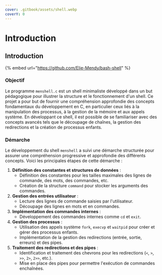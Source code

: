 ```yaml
---
cover: .gitbook/assets/shell.webp
coverY: 0
---
```


# Introduction

## Introduction

{% embed url="https://github.com/Elie-Mendy/bash-shell" %}

### Objectif

Le programme `menshell.c` est un shell minimaliste développé dans un but pédagogique pour illustrer la structure et le fonctionnement d'un shell. Ce projet a pour but de fournir une compréhension approfondie des concepts fondamentaux du développement en C, en particulier ceux liés à la manipulation des processus, à la gestion de la mémoire et aux appels système. En développant ce shell, il est possible de se familiariser avec des concepts avancés tels que le découpage de chaînes, la gestion des redirections et la création de processus enfants.

### Démarche

Le développement du shell `menshell` a suivi une démarche structurée pour assurer une compréhension progressive et approfondie des différents concepts. Voici les principales étapes de cette démarche :

1. **Définition des constantes et structures de données** :
   * Définition des constantes pour les tailles maximales des lignes de commande, des mots, des commandes, etc.
   * Création de la structure `command` pour stocker les arguments des commandes.
2. **Gestion des entrées utilisateur** :
   * Lecture des lignes de commande saisies par l'utilisateur.
   * Découpage des lignes en mots et en commandes.
3. **Implémentation des commandes internes** :
   * Développement des commandes internes comme `cd` et `exit`.
4. **Gestion des processus** :
   * Utilisation des appels système `fork`, `execvp` et `waitpid` pour créer et gérer des processus enfants.
   * Implémentation de la gestion des redirections (entrée, sortie, erreurs) et des pipes.
5. **Traitement des redirections et des pipes** :
   * Identification et traitement des chevrons pour les redirections (`<`, `>`, `>>`, `2>`, `2>>`, etc.).
   * Mise en place des pipes pour permettre l'exécution de commandes enchaînées.
